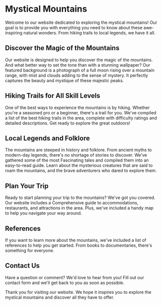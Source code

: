 <!--font:Open Sans-->

# Mystical Mountains

Welcome to our website dedicated to exploring the mystical mountains! Our goal is to provide you with everything you need to know about these awe-inspiring natural wonders. From hiking trails to local legends, we have it all.

## Discover the Magic of the Mountains

Our website is designed to help you discover the magic of the mountains. And what better way to set the tone than with a stunning wallpaper? Our featured background is a photograph of a full moon rising over a mountain range, with mist and clouds adding to the sense of mystery. It perfectly captures the beauty and mystique of these majestic peaks.

## Hiking Trails for All Skill Levels

One of the best ways to experience the mountains is by hiking. Whether you're a seasoned pro or a beginner, there's a trail for you. We've compiled a list of the best hiking trails in the area, complete with difficulty ratings and detailed descriptions. Get ready to explore the great outdoors!

## Local Legends and Folklore

The mountains are steeped in history and folklore. From ancient myths to modern-day legends, there's no shortage of stories to discover. We've gathered some of the most Fas<wbr>ci<wbr>na<wbr>ting tales and compiled them into an easy-to-read guide. Learn about the mysterious creatures that are said to roam the mountains, and the brave adventurers who dared to explore them.

## Plan Your Trip

Ready to start planning your trip to the mountains? We've got you covered. Our website includes a Com<wbr>pre<wbr>hen<wbr>sive guide to accommodations, restaurants, and attractions in the area. Plus, we've included a handy map to help you navigate your way around.

## References

If you want to learn more about the mountains, we've included a list of references to help you get started. From books to documentaries, there's something for everyone.

## Contact Us

Have a question or comment? We'd love to hear from you! Fill out our contact form and we'll get back to you as soon as possible.

Thank you for visiting our website. We hope it inspires you to explore the mystical mountains and discover all they have to offer.

<!--

Write me content for website with wallpaper which alt text is:

"A photograph of a full moon rising over a mountain range, with mist and clouds adding to the sense of mystery."

The name/title of the page should not be 1:1 copy of the alt text but rather a real content of the website which is using this wallpaper.

- Use markdown format
- Start with heading
- Heading should be short and concise
- The content should look like a real website
- The website should not be about the wallpaper, wallpaper is just a related background
- Heading should be contain work "wallpaper" or "background"
- Include real sections like references, contact, user stories, etc. use things relevant to the page purpose.
- Feel free to use structure like headings, bullets, numbering, blockquotes, paragraphs, horizontal lines, etc.
- You can use formatting like bold or _italic_
- You can include UTF-8 emojis
- Links should be only #hash anchors (and you can refer to the document itself)
- Do not include images


---


# Explore the Mystical Mountains: Your Ultimate Guide

Welcome to our website dedicated to exploring the mystical mountains! Our goal is to provide you with everything you need to know about these awe-inspiring natural wonders. From hiking trails to local legends, we have it all.

## Discover the Magic of the Mountains

Our website is designed to help you discover the magic of the mountains. And what better way to set the tone than with a stunning wallpaper? Our featured background is a photograph of a full moon rising over a mountain range, with mist and clouds adding to the sense of mystery. It perfectly captures the beauty and mystique of these majestic peaks.

## Hiking Trails for All Skill Levels

One of the best ways to experience the mountains is by hiking. Whether you're a seasoned pro or a beginner, there's a trail for you. We've compiled a list of the best hiking trails in the area, complete with difficulty ratings and detailed descriptions. Get ready to explore the great outdoors!

## Local Legends and Folklore

The mountains are steeped in history and folklore. From ancient myths to modern-day legends, there's no shortage of stories to discover. We've gathered some of the most Fas<wbr>ci<wbr>na<wbr>ting tales and compiled them into an easy-to-read guide. Learn about the mysterious creatures that are said to roam the mountains, and the brave adventurers who dared to explore them.

## Plan Your Trip

Ready to start planning your trip to the mountains? We've got you covered. Our website includes a Com<wbr>pre<wbr>hen<wbr>sive guide to accommodations, restaurants, and attractions in the area. Plus, we've included a handy map to help you navigate your way around.

## References

If you want to learn more about the mountains, we've included a list of references to help you get started. From books to documentaries, there's something for everyone.

## Contact Us

Have a question or comment? We'd love to hear from you! Fill out our contact form and we'll get back to you as soon as possible.

Thank you for visiting our website. We hope it inspires you to explore the mystical mountains and discover all they have to offer.

-->
